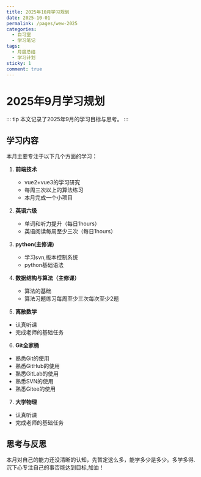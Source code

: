 ```yaml
---
title: 2025年10月学习规划
date: 2025-10-01
permalink: /pages/wew-2025
categories: 
  - 自习室
  - 学习笔记
tags: 
  - 月度总结
  - 学习计划
sticky: 1
comment: true
---
```


# 2025年9月学习规划

::: tip
本文记录了2025年9月的学习目标与思考。
:::

## 学习内容

本月主要专注于以下几个方面的学习：

1. **前端技术**
   - vue2+vue3的学习研究
   - 每周三次以上的算法练习
   - 本月完成一个小项目

2. **英语六级**
   - 单词和听力提升（每日1hours）
   - 英语阅读每周至少三次（每日1hours）
  
3. **python(主修课)**
   - 学习svn,版本控制系统
   - python基础语法

4. **数据结构与算法（主修课）**
   - 算法的基础
   - 算法习题练习每周至少三次每次至少2题

5. **离散数学**
  - 认真听课
  - 完成老师的基础任务
  
6. **Git全家桶**
  - 熟悉Git的使用
  - 熟悉GitHub的使用
  - 熟悉GitLab的使用
  - 熟悉SVN的使用
  - 熟悉Gitee的使用

7. **大学物理**
  - 认真听课
  - 完成老师的基础任务

## 思考与反思
本月对自己的能力还没清晰的认知，先暂定这么多，能学多少是多少。多学多得.沉下心专注自己的事否能达到目标,加油！